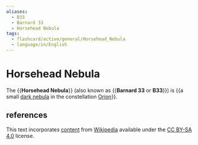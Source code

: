 ```yaml
---
aliases:
  - B33
  - Barnard 33
  - Horsehead Nebula
tags:
  - flashcard/active/general/Horsehead_Nebula
  - language/in/English
---
```


# Horsehead Nebula

The {{__Horsehead Nebula__}} (also known as {{__Barnard 33__ or __B33__}}) is {{a small [dark nebula](dark%20nebula.md) in the constellation [Orion](Orion%20(constellation).md)}}. <!--SR:!2025-01-22,119,270!2024-11-09,69,270!2024-12-24,82,230-->

## references

This text incorporates [content](https://en.wikipedia.org/wiki/Horsehead_Nebula) from [Wikipedia](Wikipedia.md) available under the [CC BY-SA 4.0](https://creativecommons.org/licenses/by-sa/4.0/) license.
